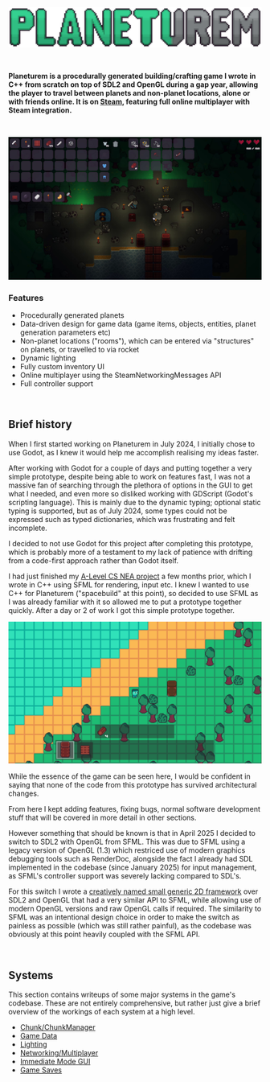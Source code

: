 ![](art-designs/title-logo.png)

<br/>

**Planeturem is a procedurally generated building/crafting game I wrote in C++ from scratch on top of SDL2 and OpenGL during a gap year, allowing the player to travel between planets and non-planet locations, alone or with friends online. It is on [Steam](https://store.steampowered.com/app/3323260/Planeturem/), featuring full online multiplayer with Steam integration.**

<br/>

![](art-designs/multiplayer-screenshot-0.png)

### Features
 - Procedurally generated planets
 - Data-driven design for game data (game items, objects, entities, planet generation parameters etc)
 - Non-planet locations ("rooms"), which can be entered via "structures" on planets, or travelled to via rocket
 - Dynamic lighting
 - Fully custom inventory UI
 - Online multiplayer using the SteamNetworkingMessages API
 - Full controller support

<br/>

## Brief history
When I first started working on Planeturem in July 2024, I initially chose to use Godot, as I knew it would help me accomplish realising my ideas faster.

After working with Godot for a couple of days and putting together a very simple prototype, despite being able to work on features fast, I was not a massive fan of searching through the plethora of options in the GUI to get what I needed, and even more so disliked working with GDScript (Godot's scripting language). This is mainly due to the dynamic typing; optional static typing is supported, but as of July 2024, some types could not be expressed such as typed dictionaries, which was frustrating and felt incomplete.

I decided to not use Godot for this project after completing this prototype, which is probably more of a testament to my lack of patience with drifting from a code-first approach rather than Godot itself.

I had just finished my [A-Level CS NEA project](https://github.com/jamiebrn/CS-NEA-orbital-prospector) a few months prior, which I wrote in C++ using SFML for rendering, input etc. I knew I wanted to use C++ for Planeturem ("spacebuild" at this point), so decided to use SFML as I was already familiar with it so allowed me to put a prototype together quickly. After a day or 2 of work I got this simple prototype together.

![](art-designs/spacebuild-prototype.png)

While the essence of the game can be seen here, I would be confident in saying that none of the code from this prototype has survived architectural changes.

From here I kept adding features, fixing bugs, normal software development stuff that will be covered in more detail in other sections.

However something that should be known is that in April 2025 I decided to switch to SDL2 with OpenGL from SFML. This was due to SFML using a legacy version of OpenGL (1.3) which restriced use of modern graphics debugging tools such as RenderDoc, alongside the fact I already had SDL implemented in the codebase (since January 2025) for input management, as SFML's controller support was severely lacking compared to SDL's.

For this switch I wrote a [creatively named small generic 2D framework](https://github.com/jamiebrn/planeturem-framework) over SDL2 and OpenGL that had a very similar API to SFML, while allowing use of modern OpenGL versions and raw OpenGL calls if required. The similarity to SFML was an intentional design choice in order to make the switch as painless as possible (which was still rather painful), as the codebase was obviously at this point heavily coupled with the SFML API.

<br/>

## Systems
This section contains writeups of some major systems in the game's codebase. These are not entirely comprehensive, but rather just give a brief overview of the workings of each system at a high level.
 - [Chunk/ChunkManager](docs/chunk.md)
 - [Game Data](docs/game-data.md)
 - [Lighting](docs/lighting.md)
 - [Networking/Multiplayer](docs/networking.md)
 - [Immediate Mode GUI](docs/immediate-gui.md)
 - [Game Saves](docs/game-saves.md)

